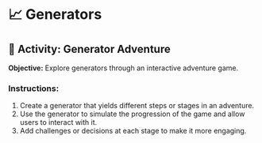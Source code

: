 # 📈 Generators

## 🎯 Activity: Generator Adventure

**Objective:** Explore generators through an interactive adventure game.

### Instructions:
1. Create a generator that yields different steps or stages in an adventure.
2. Use the generator to simulate the progression of the game and allow users to interact with it.
3. Add challenges or decisions at each stage to make it more engaging.